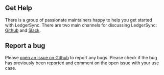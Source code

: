 ## Get Help

There is a group of passionate maintainers happy to help you get started with LedgerSync. There are two main channels
for discussing LedgerSync: [Github](https://github.com/LedgerSync/ledger_sync) and [Slack](https://join.slack.com/t/ledger-sync/shared_invite/zt-e5nbl8qc-eOA~5k7bg3p16_l3J7OS~Q).

## Report a bug
Please [open an issue on Github](https://www.github.com/LedgerSync/ledger_sync/issues/new) to report any bugs. Please check if the bug has previously been reported and comment on the open issue with your use case.